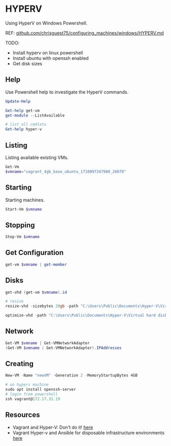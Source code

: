 # HYPERV

Using HyperV on Windows Powershell.  

REF: [github.com/chrisguest75/configuring_machines/windows/HYPERV.md](https://github.com/chrisguest75/configuring_machines/blob/master/windows/HYPERV.md)  

TODO:

* Install hyperv on linux powershell
* Install ubuntu with openssh enabled
* Get disk sizes

## Help

Use Powershell help to investigate the HyperV commands.  

```powershell
Update-Help

Get-help get-vm
get-module --ListAvailable

# list all cmdlets
Get-help hyper-v
```

## Listing

Listing available existing VMs.  

```powershell
Get-Vm
$vmname="vagrant_4gb_base_ubuntu_1710097247980_26078"
```

## Starting

Starting machines.  

```powershell
Start-Vm $vmname
```

## Stopping

```powershell
Stop-Vm $vmname
```

## Get Configuration

```powershell
get-vm $vmname | get-member
```

## Disks

```powershell
get-vhd (get-vm $vmname).id

# resize
resize-vhd -sizebytes 20gb -path "C:\Users\Public\Documents\Hyper-V\Virtual hard disks\Ubuntu 22.04 LTS.vhdx"

optimize-vhd -path "C:\Users\Public\Documents\Hyper-V\Virtual hard disks\Ubuntu 22.04 LTS.vhdx"
```

## Network

```powershell
Get-VM $vmname | Get-VMNetworkAdapter 
(Get-VM $vmname | Get-VMNetworkAdapter).IPAddresses
```

## Creating

```powershell
New-VM -Name "newVM" -Generation 2 -MemoryStartupBytes 4GB 

# on hyperv machine
sudo apt install openssh-server
# login from powershell
ssh vagrant@172.17.31.19 
```

## Resources

* Vagrant and Hyper-V: Don’t do it! [here](https://technology.amis.nl/tech/vagrant-and-hyper-v-dont-do-it/)  
* Vagrant Hyper-v and Ansible for disposable infrastructure environments [here](https://blog.gsilva.pro/vagrant-hyper-v-and-ansible-for-disposable-infrastructure-environments)  
